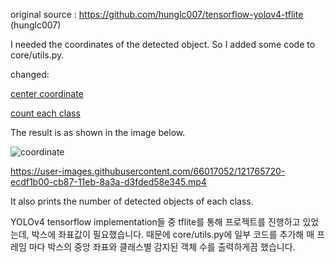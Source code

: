 original source : https://github.com/hunglc007/tensorflow-yolov4-tflite   (hunglc007)

I needed the coordinates of the detected object.
So I added some code to core/utils.py.

changed: 

[center coordinate](https://github.com/dh031200/ANN/blob/master/Yolo/tensorflow-yolov4-tflite/core/utils.py#L157 "center")

[count each class](https://github.com/dh031200/ANN/blob/master/Yolo/tensorflow-yolov4-tflite/core/utils.py#L170 "count")

The result is as shown in the image below.

![coordinate](https://user-images.githubusercontent.com/66017052/121765705-d5a02d80-cb87-11eb-91ee-524968f9d9a1.png)

https://user-images.githubusercontent.com/66017052/121765720-ecdf1b00-cb87-11eb-8a3a-d3fded58e345.mp4

It also prints the number of detected objects of each class.


YOLOv4 tensorflow implementation들 중 tflite를 통해 프로젝트를 진행하고 있었는데, 박스에 좌표값이 필요했습니다.
때문에 core/utils.py에 일부 코드를 추가해 매 프레임 마다 박스의 중앙 좌표와 클래스별 감지된 객체 수를 출력하게끔 했습니다.
